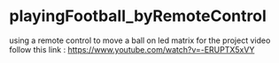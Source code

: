 # playingFootball_byRemoteControl
using a remote control to move a ball on led matrix
for the project video follow this link : https://www.youtube.com/watch?v=-ERUPTX5xVY
